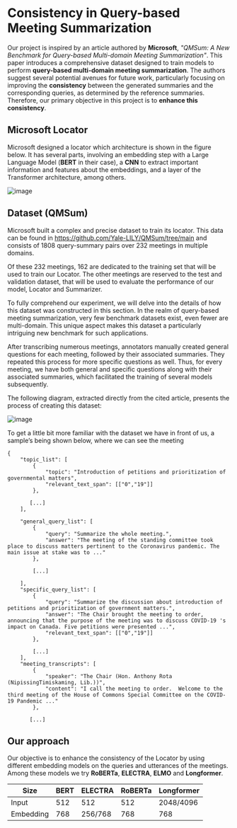 # Consistency in Query-based Meeting Summarization

 Our project is inspired by an article authored by **Microsoft**, *"QMSum: A New Benchmark for Query-based Multi-domain Meeting Summarization"*. This paper introduces a comprehensive dataset designed to train models to perform **query-based multi-domain meeting summarization**. The authors suggest several potential avenues for future work, particularly focusing on improving the **consistency** between the generated summaries and the corresponding queries, as determined by the reference summaries. Therefore, our primary objective in this project is to **enhance this consistency**.


## Microsoft Locator

Microsoft designed a locator which architecture is shown in the figure below. It has several parts, involving an embedding step with a Large Language Model (**BERT** in their case), a **CNN** to extract important information and features about the embeddings, and a layer of the Transformer architecture, among others.

![image](https://github.com/BakiRhina/Locator/assets/108484177/3959f32d-b56c-453e-bc60-052efae6528f)


## Dataset (QMSum)

Microsoft built a complex and precise dataset to train its locator. This data can be found in https://github.com/Yale-LILY/QMSum/tree/main and consists of 1808 query-summary pairs over 232 meetings in multiple domains.

Of these 232 meetings, 162 are dedicated to the training set that will be used to train our Locator. The other meetings are reserved to the test and validation dataset, that will be used to evaluate the performance of our model, Locator and Summarizer.

To fully comprehend our experiment, we will delve into the details of how this dataset was constructed in this section. In the realm of query-based meeting summarization, very few benchmark datasets exist, even fewer are multi-domain. This unique aspect makes this dataset a particularly intriguing new benchmark for such applications.
  
After transcribing numerous meetings, annotators manually created general questions for each meeting, followed by their associated summaries. They repeated this process for more specific questions as well. Thus, for every meeting, we have both general and specific questions along with their associated summaries, which facilitated the training of several models subsequently.
  
The following diagram, extracted directly from the cited article, presents the process of creating this dataset:

![image](https://github.com/BakiRhina/Locator/assets/108484177/65a9f47d-5d09-42b5-86ff-bab692af1f5d)

To get a little bit more familiar with the dataset we have in front of us, a sample’s being shown below, where we can see the meeting 

```
{
    "topic_list": [
        {
            "topic": "Introduction of petitions and prioritization of governmental matters",
            "relevant_text_span": [["0","19"]]
        },

       [...]
    ],

    "general_query_list": [
        {
            "query": "Summarize the whole meeting.",
            "answer": "The meeting of the standing committee took place to discuss matters pertinent to the Coronavirus pandemic. The main issue at stake was to ..."
        },

        [...]

    ],
    "specific_query_list": [
        {
            "query": "Summarize the discussion about introduction of petitions and prioritization of government matters.",
            "answer": "The Chair brought the meeting to order, announcing that the purpose of the meeting was to discuss COVID-19 's impact on Canada. Five petitions were presented ...",
            "relevant_text_span": [["0","19"]]
        },

        [...]
    ],
    "meeting_transcripts": [
        {
            "speaker": "The Chair (Hon. Anthony Rota (NipissingTimiskaming, Lib.))",
            "content": "I call the meeting to order.  Welcome to the third meeting of the House of Commons Special Committee on the COVID-19 Pandemic ..."
        },

       [...]
```

## Our approach

Our objective is to enhance the consistency of the Locator by using different embedding models on the queries and utterances of the meetings. Among these models we try **RoBERTa**, **ELECTRA**, **ELMO** and **Longformer**.


|Size|BERT|ELECTRA|RoBERTa|Longformer|
|----|----|-------|-------|----------|
|Input|512|512|512|2048/4096|
|Embedding|768|256/768|768|768|
